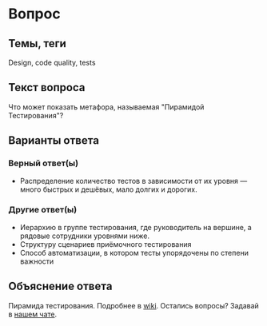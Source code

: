# Вопрос

## Темы, теги

Design, code quality, tests

## Текст вопроса

Что может показать метафора, называемая "Пирамидой Тестирования"?

## Варианты ответа

### Верный ответ(ы)

* Распределение количество тестов в зависимости от их уровня — много быстрых и дешёвых, мало долгих и дорогих.

### Другие ответ(ы)

* Иерархию в группе тестирования, где руководитель на вершине, а рядовые сотрудники уровнями ниже.
* Структуру сценариев приёмочного тестирования
* Способ автоматизации, в котором тесты упорядочены по степени важности

## Объяснение ответа

Пирамида тестирования. Подробнее в [wiki](https://technical-excellence.ru/wiki/TestPyramid). Остались вопросы? Задавай в [нашем чате](https://t.me/technicalexcellenceru).
